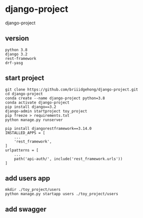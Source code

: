 # django-project
django-project

## version
```
python 3.8
django 3.2
rest-framework
drf-yasg
```

## start project
```
git clone https://github.com/briiidgehong/django-project.git
cd django-project
conda create --name django-project python=3.8
conda activate django-project
pip install django==3.2
django-admin startproject toy_project
pip freeze > requirements.txt
python manage.py runserver

pip install djangorestframework==3.14.0
INSTALLED_APPS = [
    ...
    'rest_framework',
]
urlpatterns = [
    ...
    path('api-auth/', include('rest_framework.urls'))
]
```

## add users app
```
mkdir ./toy_project/users
python manage.py startapp users ./toy_project/users
```

## add swagger
```

```
